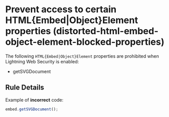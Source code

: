 # Prevent access to certain HTML{Embed|Object}Element properties (distorted-html-embed-object-element-blocked-properties)

The following `HTML{Embed|Object}Element` properties are prohibited when Lightning Web Security is enabled:
-   getSVGDocument

## Rule Details

Example of **incorrect** code:

```js
embed.getSVGDocument();
```
